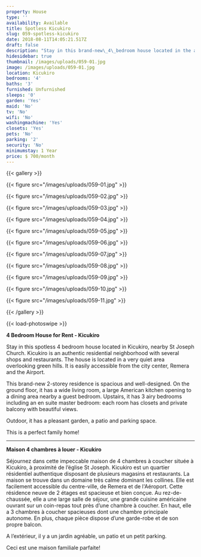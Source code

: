 ```yaml
---
property: House
type: ''
availability: Available
title: Spotless Kicukiro
slug: 059-spotless-kicukiro
date: 2018-08-11T14:05:21.517Z
draft: false
description: "Stay in this brand-new\_4\_bedroom house located in the authentic residential\_area of Kicukiro.\_ \_ This spacious\_2-storey residence is and well-designed with airy bedrooms\_with closets and balconies with\_beautiful\_views!"
hidesidebar: true
thumbnail: /images/uploads/059-01.jpg
image: /images/uploads/059-01.jpg
location: Kicukiro
bedrooms: '4'
baths: '3'
furnished: Unfurnished
sleeps: '0'
garden: 'Yes'
maid: 'No'
tv: 'No'
wifi: 'No'
washingmachine: 'Yes'
closets: 'Yes'
pets: 'No'
parking: '2'
security: 'No'
minimumstay: 1 Year
price: $ 700/month
---
```

{{< gallery >}}

{{< figure src="/images/uploads/059-01.jpg" >}}

{{< figure src="/images/uploads/059-02.jpg" >}}

{{< figure src="/images/uploads/059-03.jpg" >}}

{{< figure src="/images/uploads/059-04.jpg" >}}

{{< figure src="/images/uploads/059-05.jpg" >}}

{{< figure src="/images/uploads/059-06.jpg" >}}

{{< figure src="/images/uploads/059-07.jpg" >}}

{{< figure src="/images/uploads/059-08.jpg" >}}

{{< figure src="/images/uploads/059-09.jpg" >}}

{{< figure src="/images/uploads/059-10.jpg" >}}

{{< figure src="/images/uploads/059-11.jpg" >}}

{{< /gallery >}}

{{< load-photoswipe >}}

**4 Bedroom House for Rent - Kicukiro**

Stay in this spotless 4 bedroom house located in Kicukiro, nearby St Joseph Church. Kicukiro is an authentic residential neighborhood with several shops and restaurants. The house is located in a very quiet area overlooking green hills. It is easily accessible from the city center, Remera and the Airport.

This brand-new 2-storey residence is spacious and well-designed. On the ground floor, it has a wide living room, a large American kitchen opening to a dining area nearby a guest bedroom. Upstairs, it has 3 airy bedrooms including an en suite master bedroom: each room has closets and private balcony with beautiful views.

Outdoor, it has a pleasant garden, a patio and parking space.

This is a perfect family home!

---

**Maison 4 chambres à louer - Kicukiro**

Séjournez dans cette impeccable maison de 4 chambres à coucher située à Kicukiro, à proximité de l’église St Joseph. Kicukiro est un quartier résidentiel authentique disposant de plusieurs magasins et restaurants. La maison se trouve dans un domaine très calme dominant les collines. Elle est facilement accessible du centre-ville, de Remera et de l'Aéroport. Cette résidence neuve de 2 étages est spacieuse et bien conçue. Au rez-de-chaussée, elle a une large salle de séjour, une grande cuisine américaine ouvrant sur un coin-repas tout près d’une chambre à coucher. En haut, elle a 3 chambres à coucher spacieuses dont une chambre principale autonome. En plus, chaque pièce dispose d’une garde-robe et de son propre balcon.

A l’extérieur, il y a un jardin agréable, un patio et un petit parking.

Ceci est une maison familiale parfaite!
